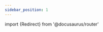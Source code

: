 ```yaml
---
sidebar_position: 1
---
```

import {Redirect} from '@docusaurus/router'

<Redirect to="/learn/protocol_structure/overview"/>